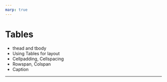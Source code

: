 ```yaml
---
marp: true
---
```


# Tables

+ thead and tbody
+ Using Tables for layout
+ Cellpadding, Cellspacing
+ Rowspan, Colspan
+ Caption

---

